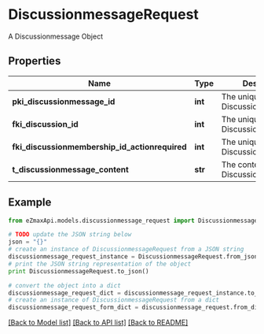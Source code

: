 # DiscussionmessageRequest

A Discussionmessage Object

## Properties

Name | Type | Description | Notes
------------ | ------------- | ------------- | -------------
**pki_discussionmessage_id** | **int** | The unique ID of the Discussionmessage | [optional] 
**fki_discussion_id** | **int** | The unique ID of the Discussion | 
**fki_discussionmembership_id_actionrequired** | **int** | The unique ID of the Discussionmembership | [optional] 
**t_discussionmessage_content** | **str** | The content of the Discussionmessage | 

## Example

```python
from eZmaxApi.models.discussionmessage_request import DiscussionmessageRequest

# TODO update the JSON string below
json = "{}"
# create an instance of DiscussionmessageRequest from a JSON string
discussionmessage_request_instance = DiscussionmessageRequest.from_json(json)
# print the JSON string representation of the object
print DiscussionmessageRequest.to_json()

# convert the object into a dict
discussionmessage_request_dict = discussionmessage_request_instance.to_dict()
# create an instance of DiscussionmessageRequest from a dict
discussionmessage_request_form_dict = discussionmessage_request.from_dict(discussionmessage_request_dict)
```
[[Back to Model list]](../README.md#documentation-for-models) [[Back to API list]](../README.md#documentation-for-api-endpoints) [[Back to README]](../README.md)


